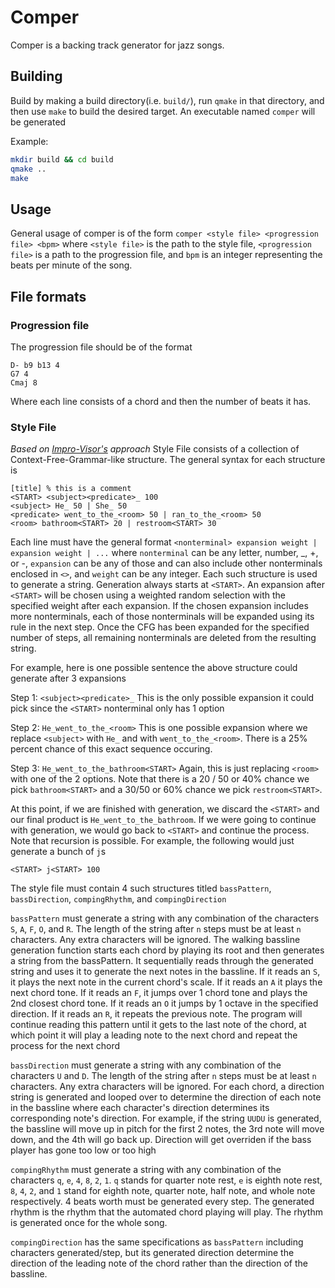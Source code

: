 # Comper

Comper is a backing track generator for jazz songs.

## Building

Build by making a build directory(i.e. `build/`), run `qmake` in that directory, and then use `make` to build the desired target. An executable named `comper` will be generated

Example:

```bash
mkdir build && cd build
qmake ..
make
```

## Usage
General usage of comper is of the form `comper <style file> <progression file> <bpm>` where `<style file>` is the path to the style file, `<progression file>` is a path to the progression file, and `bpm` is an integer representing the beats per minute of the song.

## File formats
### Progression file
The progression file should be of the format
```
D- b9 b13 4
G7 4
Cmaj 8
```
Where each line consists of a chord and then the number of beats it has.

### Style File
*Based on [Impro-Visor's](https://www.cs.hmc.edu/~keller/jazz/improvisor/) approach*
Style File consists of a collection of Context-Free-Grammar-like structure. The general syntax for each structure is
```
[title] % this is a comment
<START> <subject><predicate>_ 100
<subject> He_ 50 | She_ 50
<predicate> went_to_the_<room> 50 | ran_to_the_<room> 50
<room> bathroom<START> 20 | restroom<START> 30
```

Each line must have the general format `<nonterminal> expansion weight | expansion weight | ...` where `nonterminal` can be any letter, number, _, +, or -, `expansion` can be any of those and can also include other nonterminals enclosed in `<>`, and `weight` can be any integer. Each such structure is used to generate a string. Generation always starts at `<START>`. An expansion after `<START>` will be chosen using a weighted random selection with the specified weight after each expansion. If the chosen expansion includes more nonterminals, each of those nonterminals will be expanded using its rule in the next step. Once the CFG has been expanded for the specified number of steps, all remaining nonterminals are deleted from the resulting string.

For example, here is one possible sentence the above structure could generate after 3 expansions 

Step 1: `<subject><predicate>_` This is the only possible expansion it could pick since the `<START>` nonterminal only has 1 option 

Step 2: `He_went_to_the_<room>` This is one possible expansion where we replace `<subject>` with `He_` and <predicate> with `went_to_the_<room>`. There is a 25% percent chance of this exact sequence occuring.

Step 3: `He_went_to_the_bathroom<START>` Again, this is just replacing `<room>` with one of the 2 options. Note that there is a 20 / 50 or 40% chance we pick `bathroom<START>` and a 30/50 or 60% chance we pick `restroom<START>`.

At this point, if we are finished with generation, we discard the `<START>` and our final product is `He_went_to_the_bathroom`. If we were going to continue with generation, we would go back to `<START>` and continue the process. \
Note that recursion is possible. For example, the following would just generate a bunch of `j`s
```
<START> j<START> 100
```
The style file must contain 4 such structures titled `bassPattern`, `bassDirection`, `compingRhythm`, and `compingDirection`

`bassPattern` must generate a string with any combination of the characters `S`, `A`, `F`, `O`, and `R`. The length of the string after `n` steps must be at least `n` characters. Any extra characters will be ignored. The walking bassline generation function starts each chord by playing its root and then generates a string from the bassPattern. It sequentially reads through the generated string and uses it to generate the next notes in the bassline. If it reads an `S`, it plays the next note in the current chord's scale. If it reads an `A` it plays the next chord tone. If it reads an `F`, it jumps over 1 chord tone and plays the 2nd closest chord tone. If it reads an `O` it jumps by 1 octave in the specified direction. If it reads an `R`, it repeats the previous note. The program will continue reading this pattern until it gets to the last note of the chord, at which point it will play a leading note to the next chord and repeat the process for the next chord

`bassDirection` must generate a string with any combination of the characters `U` and `D`. The length of the string after `n` steps must be at least `n` characters. Any extra characters will be ignored. For each chord, a direction string is generated and looped over to determine the direction of each note in the bassline where each character's direction determines its corresponding note's direction. For example, if the string `UUDU` is generated, the bassline will move up in pitch for the first 2 notes, the 3rd note will move down, and the 4th will go back up. Direction will get overriden if the bass player has gone too low or too high

`compingRhythm` must generate a string with any combination of the characters `q`, `e`, `4`, `8`, `2`, `1`. `q` stands for quarter note rest, `e` is eighth note rest, `8`, `4`, `2`, and `1` stand for eighth note, quarter note, half note, and whole note respectively. 4 beats worth must be generated every step. The generated rhythm is the rhythm that the automated chord playing will play. The rhythm is generated once for the whole song. 

`compingDirection` has the same specifications as `bassPattern` including characters generated/step, but its generated direction determine the direction of the leading note of the chord rather than the direction of the bassline.
